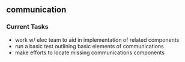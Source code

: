 ## communication

### Current Tasks

- work w/ elec team to aid in implementation of related components
- run a basic test outlining basic elements of communications
- make efforts to locate missing communications components